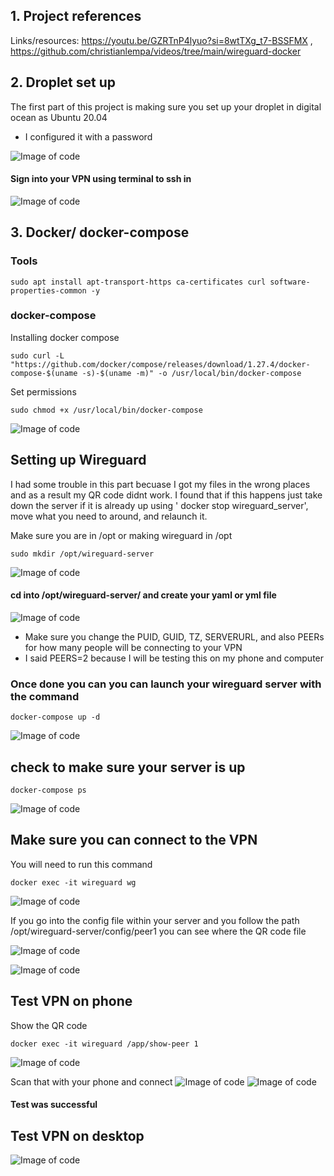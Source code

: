 ## 1. Project references  

Links/resources: https://youtu.be/GZRTnP4lyuo?si=8wtTXg_t7-BSSFMX , https://github.com/christianlempa/videos/tree/main/wireguard-docker


## 2. Droplet set up

The first part of this project is making sure you set up your droplet in digital ocean as Ubuntu 20.04 
 - I configured it with a password

![Image of code](/assets/ip_droplet.png)

#### Sign into your VPN using terminal to ssh in

![Image of code](/assets/Launch_and_signin.png)

## 3. Docker/ docker-compose

### Tools
```shell
sudo apt install apt-transport-https ca-certificates curl software-properties-common -y
```
### docker-compose
Installing docker compose 
```shell
sudo curl -L "https://github.com/docker/compose/releases/download/1.27.4/docker-compose-$(uname -s)-$(uname -m)" -o /usr/local/bin/docker-compose
```

Set permissions
```shell
sudo chmod +x /usr/local/bin/docker-compose
```

![Image of code](/assets/sudo_curl_L.png)


## Setting up Wireguard

I had some trouble in this part becuase I got my files in the wrong places and as a result my QR code didnt work. I found that if this happens just take down the server if it is already up using ' docker stop wireguard_server', move what you need to around, and relaunch it. 

Make sure you are in /opt or making wireguard in /opt

```shell
sudo mkdir /opt/wireguard-server
```
![Image of code](/assets/in_opt.png)

#### cd into /opt/wireguard-server/ and create your yaml or yml file

![Image of code](/assets/yaml_file.png)

- Make sure you change the PUID, GUID, TZ, SERVERURL, and also PEERs for how many people will be connecting to your VPN
- I said PEERS=2 because I will be testing this on my phone and computer

### Once done you can you can launch your wireguard server with the command

```shell
docker-compose up -d
```
![Image of code](/assets/Launch_wireguard.png)

## check to make sure your server is up

```shell
docker-compose ps
```
![Image of code](/assets/wirguard_up.png)


## Make sure you can connect to the VPN 

You will need to run this command 
```shell 
docker exec -it wireguard wg 
```
![Image of code](/assets/Public_private.png)

If you go into the config file within your server and you follow the path /opt/wireguard-server/config/peer1 you can see where the QR code file 

![Image of code](/assets/config_files.png)

![Image of code](/assets/peer1.png_QR.png)

## Test VPN on phone 

Show the QR code
```shell
docker exec -it wireguard /app/show-peer 1
```
![Image of code](/assets/peer1_QR.png)

Scan that with your phone and connect 
![Image of code](/assets/phone.png)
![Image of code](/assets/phone2.png)


#### Test was successful

## Test VPN on desktop
![Image of code](/assets/computer_test_website.png)













